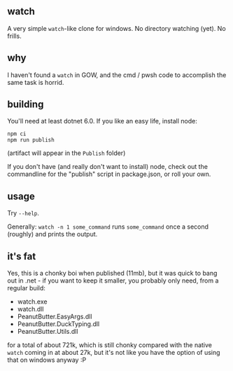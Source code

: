 watch
---

A very simple `watch`-like clone for windows. No directory watching (yet). No frills.

why
---

I haven't found a `watch` in GOW, and the cmd / pwsh code to accomplish the same task
is horrid.

building
---
You'll need at least dotnet 6.0. If you like an easy life, install node:
```
npm ci
npm run publish
```

(artifact will appear in the `Publish` folder)

If you don't have (and really don't want to install) node, check out the commandline
for the "publish" script in package.json, or roll your own.

usage
---

Try `--help`.

Generally: `watch -n 1 some_command` runs `some_command` once a second (roughly) and prints
the output.

it's fat
---

Yes, this is a chonky boi when published (11mb), but it was quick to bang out in .net - if you
want to keep it smaller, you probably only need, from a regular build:
- watch.exe
- watch.dll
- PeanutButter.EasyArgs.dll
- PeanutButter.DuckTyping.dll
- PeanutButter.Utils.dll

for a total of about 721k, which is still chonky compared with the native `watch` coming
in at about 27k, but it's not like you have the option of using that on windows anyway :P
